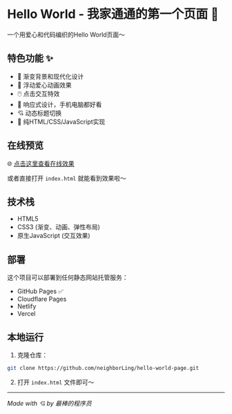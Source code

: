 # Hello World - 我家通通的第一个页面 💖

一个用爱心和代码编织的Hello World页面～

## 特色功能 ✨

- 🎨 渐变背景和现代化设计
- 💖 浮动爱心动画效果
- 🖱️ 点击交互特效
- 📱 响应式设计，手机电脑都好看
- 💘 动态标题切换
- 🚀 纯HTML/CSS/JavaScript实现

## 在线预览

🌐 [点击这里查看在线效果](https://neighborling.github.io/hello-world-page/)

或者直接打开 `index.html` 就能看到效果啦～

## 技术栈

- HTML5
- CSS3 (渐变、动画、弹性布局)
- 原生JavaScript (交互效果)

## 部署

这个项目可以部署到任何静态网站托管服务：
- GitHub Pages ✅
- Cloudflare Pages
- Netlify
- Vercel

## 本地运行

1. 克隆仓库：
```bash
git clone https://github.com/neighborLing/hello-world-page.git
```

2. 打开 `index.html` 文件即可～

---

*Made with 💘 by 最棒的程序员*